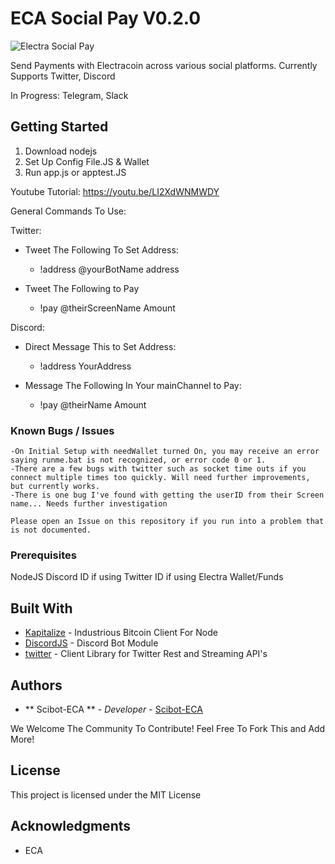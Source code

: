 # ECA Social Pay V0.2.0

![Electra Social Pay](https://i.imgur.com/rwlGj2r.png)

Send Payments with Electracoin across various social platforms. 
Currently Supports Twitter, Discord

In Progress: Telegram, Slack

## Getting Started

1. Download nodejs
2. Set Up Config File.JS & Wallet
3. Run app.js or apptest.JS

Youtube Tutorial: https://youtu.be/LI2XdWNMWDY

General Commands To Use:

Twitter:
- Tweet The Following To Set Address:
    - !address @yourBotName address

- Tweet The Following to Pay
    - !pay @theirScreenName Amount

Discord:
- Direct Message This to Set Address:
    - !address YourAddress

- Message The Following In Your mainChannel to Pay:
    - !pay @theirName Amount

    
### Known Bugs / Issues

    -On Initial Setup with needWallet turned On, you may receive an error saying runme.bat is not recognized, or error code 0 or 1. 
    -There are a few bugs with twitter such as socket time outs if you connect multiple times too quickly. Will need further improvements, but currently works.
    -There is one bug I've found with getting the userID from their Screen name... Needs further investigation
    
    Please open an Issue on this repository if you run into a problem that is not documented.


### Prerequisites

NodeJS
Discord ID if using
Twitter ID if using
Electra Wallet/Funds

## Built With

* [Kapitalize](https://github.com/shamoons/Kapitalize) - Industrious Bitcoin Client For Node
* [DiscordJS](https://discord.js.org/#/) - Discord Bot Module
* [twitter](https://github.com/desmondmorris/node-twitter) - Client Library for Twitter Rest and Streaming API's

## Authors

* ** Scibot-ECA ** - *Developer* - [Scibot-ECA](https://github.com/Scibot-ECA)

We Welcome The Community To Contribute! Feel Free To Fork This and Add More!

## License

This project is licensed under the MIT License

## Acknowledgments

* ECA
